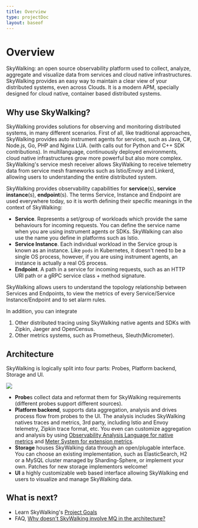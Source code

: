 ```yaml
---
title: Overview
type: projectDoc
layout: baseof
---
```

# Overview
SkyWalking: an open source observability platform used to collect, analyze, aggregate and visualize data from services and cloud native
infrastructures. SkyWalking provides an easy way to maintain a clear view of your distributed systems, even across Clouds.
It is a modern APM, specially designed for cloud native, container based distributed systems.

## Why use SkyWalking?
SkyWalking provides solutions for observing and monitoring distributed systems, in many different scenarios. First of all,
like traditional approaches, SkyWalking provides auto instrument agents for services, such as Java, C#, Node.js, Go, PHP and Nginx LUA. 
(with calls out for Python and C++ SDK contributions). 
In multilanguage, continuously deployed environments, cloud native infrastructures grow more powerful but also more complex. 
SkyWalking's service mesh receiver allows SkyWalking to receive telemetry data from service mesh frameworks
such as Istio/Envoy and Linkerd, allowing users to understanding the entire distributed system.

SkyWalking provides observability capabilities for **service**(s), **service instance**(s), **endpoint**(s). The terms Service,
Instance and Endpoint are used everywhere today, so it is worth defining their specific meanings in the context of SkyWalking:

- **Service**. Represents a set/group of workloads which provide the same behaviours for incoming requests. You can define the service
  name when you are using instrument agents or SDKs. SkyWalking can also use the name you define in platforms such as Istio.
- **Service Instance**. Each individual workload in the Service group is known as an instance. Like `pods` in Kubernetes, it 
  doesn't need to be a single OS process, however, if you are using instrument agents, an instance is actually a real OS process.
- **Endpoint**. A path in a service for incoming requests, such as an HTTP URI path or a gRPC service class + method signature. 

SkyWalking allows users to understand the topology relationship between Services and Endpoints, to view the metrics of every 
Service/Service Instance/Endpoint and to set alarm rules.

In addition, you can integrate 
1. Other distributed tracing using SkyWalking native agents and SDKs with Zipkin, Jaeger and OpenCensus.
1. Other metrics systems, such as Prometheus, Sleuth(Micrometer).

## Architecture
SkyWalking is logically split into four parts: Probes, Platform backend, Storage and UI.

<img src="http://skywalking.apache.org/assets/frame-v8.jpg?u=20200423"/>

- **Probe**s collect data and reformat them for SkyWalking requirements (different probes support different sources).
- **Platform backend**, supports data aggregation, analysis and drives process flow from probes to the UI. The analysis includes
  SkyWalking natives traces and metrics, 3rd party, including Istio and Envoy telemetry, Zipkin trace format, etc. You even can 
  customize aggregation and analysis by using [Observability Analysis Language for native metrics](../oal) and [Meter System for extension metrics](../meter).
- **Storage** houses SkyWalking data through an open/plugable interface. You can choose an existing implementation, such as
  ElasticSearch, H2 or a MySQL cluster managed by Sharding-Sphere, or implement your own. Patches for new storage implementors 
  welcome!
- **UI** a highly customizable web based interface allowing SkyWalking end users to visualize and manage SkyWalking data.


## What is next?
- Learn SkyWalking's [Project Goals](../project-goals)
- FAQ, [Why doesn't SkyWalking involve MQ in the architecture?](../../FAQ/why_mq_not_involved)
